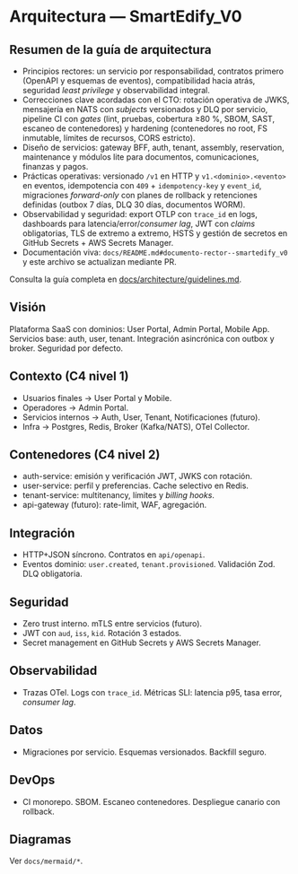 # Arquitectura — SmartEdify_V0

## Resumen de la guía de arquitectura

- Principios rectores: un servicio por responsabilidad, contratos primero (OpenAPI y esquemas de eventos), compatibilidad hacia atrás, seguridad *least privilege* y observabilidad integral.
- Correcciones clave acordadas con el CTO: rotación operativa de JWKS, mensajería en NATS con *subjects* versionados y DLQ por servicio, pipeline CI con *gates* (lint, pruebas, cobertura ≥80 %, SBOM, SAST, escaneo de contenedores) y hardening (contenedores no root, FS inmutable, límites de recursos, CORS estricto).
- Diseño de servicios: gateway BFF, auth, tenant, assembly, reservation, maintenance y módulos lite para documentos, comunicaciones, finanzas y pagos.
- Prácticas operativas: versionado `/v1` en HTTP y `v1.<dominio>.<evento>` en eventos, idempotencia con `409` + `idempotency-key` y `event_id`, migraciones *forward-only* con planes de rollback y retenciones definidas (outbox 7 días, DLQ 30 días, documentos WORM).
- Observabilidad y seguridad: export OTLP con `trace_id` en logs, dashboards para latencia/error/*consumer lag*, JWT con *claims* obligatorias, TLS de extremo a extremo, HSTS y gestión de secretos en GitHub Secrets + AWS Secrets Manager.
- Documentación viva: `docs/README.md#documento-rector--smartedify_v0` y este archivo se actualizan mediante PR.

Consulta la guía completa en [docs/architecture/guidelines.md](docs/architecture/guidelines.md).

## Visión
Plataforma SaaS con dominios: User Portal, Admin Portal, Mobile App. Servicios base: auth, user, tenant. Integración asincrónica con outbox y broker. Seguridad por defecto.

## Contexto (C4 nivel 1)
- Usuarios finales → User Portal y Mobile.
- Operadores → Admin Portal.
- Servicios internos → Auth, User, Tenant, Notificaciones (futuro).
- Infra → Postgres, Redis, Broker (Kafka/NATS), OTel Collector.

## Contenedores (C4 nivel 2)
- auth-service: emisión y verificación JWT, JWKS con rotación.
- user-service: perfil y preferencias. Cache selectivo en Redis.
- tenant-service: multitenancy, límites y *billing hooks*.
- api-gateway (futuro): rate-limit, WAF, agregación.

## Integración
- HTTP+JSON síncrono. Contratos en `api/openapi`.
- Eventos dominio: `user.created`, `tenant.provisioned`. Validación Zod. DLQ obligatoria.

## Seguridad
- Zero trust interno. mTLS entre servicios (futuro).
- JWT con `aud`, `iss`, `kid`. Rotación 3 estados.
- Secret management en GitHub Secrets y AWS Secrets Manager.

## Observabilidad
- Trazas OTel. Logs con `trace_id`. Métricas SLI: latencia p95, tasa error, *consumer lag*.

## Datos
- Migraciones por servicio. Esquemas versionados. Backfill seguro.

## DevOps
- CI monorepo. SBOM. Escaneo contenedores. Despliegue canario con rollback.

## Diagramas
Ver `docs/mermaid/*`.
